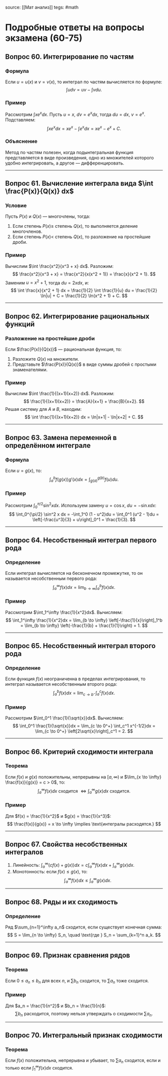 source: [[Мат анализ]]
tegs: #math 
# Подробные ответы на вопросы экзамена (60-75)

## Вопрос 60. Интегрирование по частям
### Формула
Если $u = u(x)$ и $v = v(x)$, то интеграл по частям вычисляется по формуле:
$$
\int u dv = uv - \int v du.
$$

### Пример
Рассмотрим $\int x e^x dx$. Пусть $u = x$, $dv = e^x dx$, тогда $du = dx$, $v = e^x$. Подставляем:
$$
\int x e^x dx = x e^x - \int e^x dx = x e^x - e^x + C.
$$

### Объяснение
Метод по частям полезен, когда подынтегральная функция представляется в виде произведения, одно из множителей которого удобно интегрировать, а другое — дифференцировать.

---

## Вопрос 61. Вычисление интеграла вида $\int \frac{P(x)}{Q(x)} dx$
### Условие
Пусть $P(x)$ и $Q(x)$ — многочлены, тогда:
1. Если степень $P(x) \geq$ степень $Q(x)$, то выполняется деление многочленов.
2. Если степень $P(x) <$ степень $Q(x)$, то разложение на простейшие дроби.

### Пример
Вычислим $\int \frac{x^2}{x^3 + x} dx$. Разложим:
$$
\frac{x^2}{x^3 + x} = \frac{x^2}{x(x^2 + 1)} = \frac{x}{x^2 + 1}.
$$
Заменим $u = x^2 + 1$, тогда $du = 2x dx$, и:
$$
\int \frac{x}{x^2 + 1} dx = \frac{1}{2} \int \frac{1}{u} du = \frac{1}{2} \ln|u| + C = \frac{1}{2} \ln(x^2 + 1) + C.
$$

---

## Вопрос 62. Интегрирование рациональных функций
### Разложение на простейшие дроби
Если $\frac{P(x)}{Q(x)}$ — рациональная функция, то:
1. Разложите $Q(x)$ на множители.
2. Представьте $\frac{P(x)}{Q(x)}$ в виде суммы дробей с простыми знаменателями.

### Пример
Вычислим $\int \frac{1}{(x+1)(x+2)} dx$. Разложим:
$$
\frac{1}{(x+1)(x+2)} = \frac{A}{x+1} + \frac{B}{x+2}.
$$
Решая систему для $A$ и $B$, находим:
$$
\int \frac{1}{(x+1)(x+2)} dx = \ln|x+1| - \ln|x+2| + C.
$$

---

## Вопрос 63. Замена переменной в определённом интеграле
### Формула
Если $u = g(x)$, то:
$$
\int_a^b f(g(x))g'(x)dx = \int_{g(a)}^{g(b)} f(u)du.
$$

### Пример
Рассмотрим $\int_0^{\pi/2} \sin^2 x dx$. Используем замену $u = \cos x$, $du = -\sin x dx$:
$$
\int_0^{\pi/2} \sin^2 x dx = -\int_1^0 (1 - u^2)du = \int_0^1 (u^2 - 1)du = \left[-\frac{u^3}{3} + u\right]_0^1 = \frac{1}{3}.
$$

---

## Вопрос 64. Несобственный интеграл первого рода
### Определение
Если интеграл вычисляется на бесконечном промежутке, то он называется несобственным первого рода:
$$
\int_a^\infty f(x)dx = \lim_{b \to \infty} \int_a^b f(x)dx.
$$

### Пример
Рассмотрим $\int_1^\infty \frac{1}{x^2}dx$. Вычисляем:
$$
\int_1^\infty \frac{1}{x^2}dx = \lim_{b \to \infty} \left[-\frac{1}{x}\right]_1^b = \lim_{b \to \infty} \left(-\frac{1}{b} + \frac{1}{1}\right) = 1.
$$

---

## Вопрос 65. Несобственный интеграл второго рода
### Определение
Если функция $f(x)$ неограниченна в пределах интегрирования, то интеграл называется несобственным второго рода:
$$
\int_a^b f(x)dx = \lim_{c \to b^-} \int_a^c f(x)dx.
$$

### Пример
Рассмотрим $\int_0^1 \frac{1}{\sqrt{x}}dx$. Вычисляем:
$$
\int_0^1 \frac{1}{\sqrt{x}}dx = \lim_{c \to 0^+} \int_c^1 x^{-1/2}dx = \lim_{c \to 0^+} \left[2\sqrt{x}\right]_c^1 = 2.
$$

---

## Вопрос 66. Критерий сходимости интеграла
### Теорема
Если $f(x)$ и $g(x)$ положительны, непрерывны на $[a, \infty)$ и $\lim_{x \to \infty} \frac{f(x)}{g(x)} = c > 0$, то:
$$
\int_a^\infty f(x)dx \text{ сходится } \iff \int_a^\infty g(x)dx \text{ сходится.}
$$

### Пример
Для $f(x) = \frac{1}{x^2}$ и $g(x) = \frac{1}{x^3}$:
$$
\frac{f(x)}{g(x)} = x \to \infty \implies \text{интегралы расходятся.}
$$

---

## Вопрос 67. Свойства несобственных интегралов
1. Линейность: $\int_a^\infty (cf(x) + g(x))dx = c\int_a^\infty f(x)dx + \int_a^\infty g(x)dx$.
2. Монотонность: если $f(x) \leq g(x)$, то:
$$
\int_a^\infty f(x)dx \leq \int_a^\infty g(x)dx.
$$

---

## Вопрос 68. Ряды и их сходимость
### Определение
Ряд $\sum_{n=1}^\infty a_n$ сходится, если существует конечная сумма:
$$
S = \lim_{n \to \infty} S_n, \quad \text{где } S_n = \sum_{k=1}^n a_k.
$$

---

## Вопрос 69. Признак сравнения рядов
### Теорема
Если $0 \leq a_n \leq b_n$ для всех $n$, и $\sum b_n$ сходится, то $\sum a_n$ тоже сходится.

### Пример
Для $a_n = \frac{1}{n^2}$ и $b_n = \frac{1}{n}$:
$$
\sum b_n \text{ расходится, поэтому нельзя утверждать о сходимости } \sum a_n.
$$

---

## Вопрос 70. Интегральный признак сходимости
### Теорема
Если $f(x)$ положительна, непрерывна и убывает, то $\sum a_n$ сходится, если и только если $\int_1^\infty f(x)dx$ сходится.

